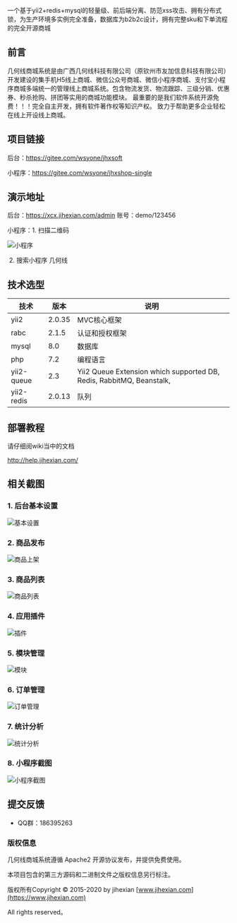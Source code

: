 一个基于yii2+redis+mysql的轻量级、前后端分离、防范xss攻击、拥有分布式锁，为生产环境多实例完全准备，数据库为b2b2c设计，拥有完整sku和下单流程的完全开源商城

## 前言

几何线商城系统是由广西几何线科技有限公司（原钦州市友加信息科技有限公司）开发建设的集手机H5线上商城、微信公众号商城、微信小程序商城、支付宝小程序商城多端统一的管理线上商城系统。包含物流发货、物流跟踪、三级分销、优惠券、秒杀抢购、拼团等实用的商城功能模块。 最重要的是我们软件系统开源免费！！！完全自主开发，拥有软件著作权等知识产权。 致力于帮助更多企业轻松在线上开设线上商城。 

## 项目链接
后台：https://gitee.com/wsyone/jhxsoft

小程序：https://gitee.com/wsyone/jhxshop-single

## 演示地址

 
后台：<https://xcx.jihexian.com/admin>  账号：demo/123456

小程序：1. 扫描二维码

![小程序](https://gitee.com/wsyone/dashboard/attach_files/405331/download)

​		2. 搜索小程序 几何线

## 技术选型

| 技术                    | 版本   | 说明                                    
| ---------------------- | ------ | --------------------------------------- 
| yii2                   | 2.0.35  | MVC核心框架                              
| rabc                   | 2.1.5  | 认证和授权框架                           
| mysql                  | 8.0    | 数据库                                   
| php                    | 7.2    | 编程语言                              
| yii2-queue             | 2.3    | Yii2 Queue Extension which supported DB, Redis, RabbitMQ, Beanstalk, 
| yii2-redis             | 2.0.13 | 队列                                  


## 部署教程

请仔细阅wiki当中的文档

http://help.jihexian.com/

## 相关截图


### 1. 后台基本设置

![基本设置](https://gitee.com/wsyone/jhxsoft/blob/master/doc/images/base.jpg)

### 2. 商品发布

![商品上架](https://gitee.com/wsyone/jhxsoft/blob/master/doc/images/goods_add.jpg)

### 3. 商品列表

![商品列表](https://gitee.com/wsyone/jhxsoft/blob/master/doc/images/goods.jpg)

### 4. 应用插件

![插件](https://gitee.com/wsyone/jhxsoft/blob/master/doc/images/plugin.jpg)

### 5. 模块管理

![模块](https://gitee.com/wsyone/jhxsoft/blob/master/doc/images/module.jpg)

### 6. 订单管理

![订单管理](https://gitee.com/wsyone/jhxsoft/blob/master/doc/images/order.jpg)

### 7. 统计分析

![统计分析](https://gitee.com/wsyone/jhxsoft/blob/master/doc/images/tongji.jpg)

### 8. 小程序截图

![小程序截图](https://gitee.com/wsyone/jhxsoft/blob/master/doc/images/mini.jpg "小程序截图")



## 提交反馈

- QQ群：186395263


### 版权信息

几何线商城系统遵循 Apache2 开源协议发布，并提供免费使用。

本项目包含的第三方源码和二进制文件之版权信息另行标注。

版权所有Copyright © 2015-2020 by jihexian [www.jihexian.com](https://www.jihexian.com)

All rights reserved。
